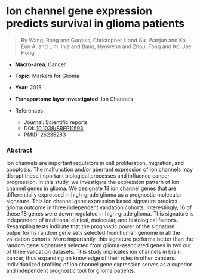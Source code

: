 # Ion channel gene expression predicts survival in glioma patients

> By Wang, Rong and Gurguis, Christopher I. and Gu, Wanjun and Ko, Eun A. and Lim, Inja and Bang, Hyoweon and Zhou, Tong and Ko, Jae Hong

- **Macro-area**: Cancer
- **Topic**: Markers for Glioma
- **Year**: 2015
- **Transportome layer investigated**: Ion Channels

- References:
  - Journal: Scientific reports
  - DOI: [10.1038/SREP11593](https://doi.org/10.1038/SREP11593)
  - PMID: 26235283

### Abstract

Ion channels are important regulators in cell proliferation, migration, and apoptosis. The malfunction and/or aberrant expression of ion channels may disrupt these important biological processes and influence cancer progression. In this study, we investigate the expression pattern of ion channel genes in glioma. We designate 18 ion channel genes that are differentially expressed in high-grade glioma as a prognostic molecular signature. This ion channel gene expression based signature predicts glioma outcome in three independent validation cohorts. Interestingly, 16 of these 18 genes were down-regulated in high-grade glioma. This signature is independent of traditional clinical, molecular, and histological factors. Resampling tests indicate that the prognostic power of the signature outperforms random gene sets selected from human genome in all the validation cohorts. More importantly, this signature performs better than the random gene signatures selected from glioma-associated genes in two out of three validation datasets. This study implicates ion channels in brain cancer, thus expanding on knowledge of their roles in other cancers. Individualized profiling of ion channel gene expression serves as a superior and independent prognostic tool for glioma patients.
